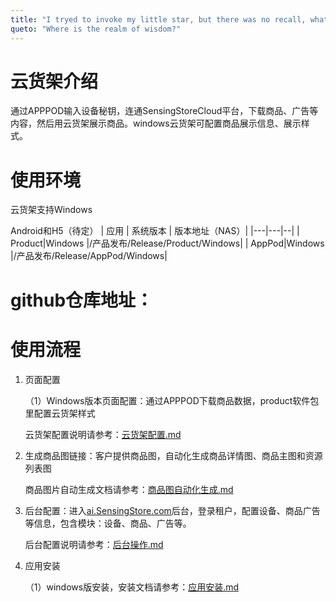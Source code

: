 ```yaml
---
title: "I tryed to invoke my little star, but there was no recall, what a painful day."
queto: "Where is the realm of wisdom?"
---
```




# 云货架介绍
通过APPPOD输入设备秘钥，连通SensingStoreCloud平台，下载商品、广告等内容，然后用云货架展示商品。windows云货架可配置商品展示信息、展示样式。

# 使用环境
云货架支持Windows

Android和H5（待定）
| 应用  | 系统版本 | 版本地址（NAS）| 
|---|---|--|
| Product|Windows |/产品发布/Release/Product/Windows|
| AppPod|Windows |/产品发布/Release/AppPod/Windows|

# github仓库地址：


# 使用流程
1. 页面配置
   
   （1）Windows版本页面配置：通过APPPOD下载商品数据，product软件包里配置云货架样式

    云货架配置说明请参考：[云货架配置.md](  https://github.com/troncell/SensingDocs/blob/main/Docs/Product/%E4%BA%91%E8%B4%A7%E6%9E%B6%E9%85%8D%E7%BD%AE.md)
   

2. 生成商品图链接：客户提供商品图，自动化生成商品详情图、商品主图和资源列表图
   
   商品图片自动生成文档请参考：[商品图自动化生成.md]( )

3. 后台配置：进入[ai.SensingStore.com](https://ai.sensingstore.com/)后台，登录租户，配置设备、商品广告等信息，包含模块：设备、商品、广告等。
   
   后台配置说明请参考：[后台操作.md](https://github.com/troncell/SensingDocs/blob/main/Docs/Product/%E5%90%8E%E5%8F%B0%E6%93%8D%E4%BD%9C.md)

4. 应用安装
   
   （1）windows版安装，安装文档请参考：[应用安装.md](https://github.com/troncell/SensingDocs/blob/main/Docs/Product/%E5%BA%94%E7%94%A8%E5%AE%89%E8%A3%85.md)
 
